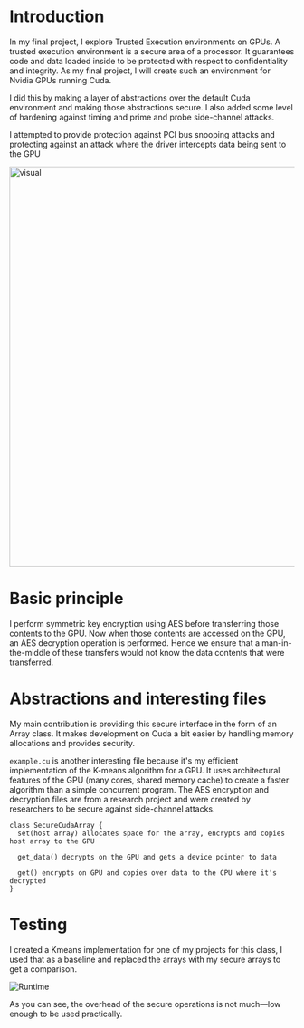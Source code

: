 # Introduction
In my final project, I explore Trusted Execution environments on GPUs. A trusted execution environment is a secure area of a processor. It guarantees code and data loaded inside to be protected with respect to confidentiality and integrity. As my final project, I will create such an environment for Nvidia GPUs running Cuda. 

I did this by making a layer of abstractions over the default Cuda environment and making those abstractions secure. I also added some level of hardening against timing and prime and probe side-channel attacks.

I attempted to provide protection against PCI bus snooping attacks and protecting against an attack where the driver intercepts data being sent to the GPU

<img width="707" alt="visual" src="https://user-images.githubusercontent.com/22736920/131578028-71a6776a-8742-4216-a649-c8f0231f28a8.png">

# Basic principle
 I perform symmetric key encryption using AES before transferring those contents to the GPU. Now when those contents are accessed on the GPU, an AES decryption operation is performed. Hence we ensure that a man-in-the-middle of these transfers would not know the data contents that were transferred.
 
 # Abstractions and interesting files
 My main contribution is providing this secure interface in the form of an Array class. It makes development on Cuda a bit easier by handling memory allocations and provides security. 

`example.cu` is another interesting file because it's my efficient implementation of the K-means algorithm for a GPU. It uses architectural features of the GPU (many cores, shared memory cache) to create a faster algorithm than a simple concurrent program.
The AES encryption and decryption files are from a research project and were created by researchers to be secure against side-channel attacks.
 
```
class SecureCudaArray {
  set(host array) allocates space for the array, encrypts and copies host array to the GPU
  
  get_data() decrypts on the GPU and gets a device pointer to data
  
  get() encrypts on GPU and copies over data to the CPU where it's decrypted
}
```

# Testing
I created a Kmeans implementation for one of my projects for this class, I used that as a baseline and replaced the arrays with my secure arrays to get a comparison.

![Runtime](https://user-images.githubusercontent.com/22736920/131578473-5712c9eb-b2e2-423d-a24c-b176a12dccc8.png)

As you can see, the overhead of the secure operations is not much—low enough to be used practically.

